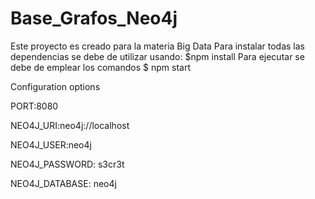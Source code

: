 # Base_Grafos_Neo4j
Este proyecto es creado para la materia Big Data 
Para instalar todas las dependencias se debe de utilizar usando:
$npm install
Para ejecutar se debe de emplear los comandos
$ npm start

Configuration options

PORT:8080

NEO4J_URI:neo4j://localhost

NEO4J_USER:neo4j

NEO4J_PASSWORD: s3cr3t

NEO4J_DATABASE: neo4j
